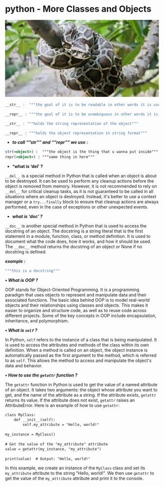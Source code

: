 # python - More Classes and Objects
![img.png](img.png)
```jsx
__str__ :  """the goal of it is to be readable in other words it is user friendly""""
```

```jsx
__repr__ : """the goal of it is to be unambiguous in other words it is machine friendly generally it is meant for devs"""
```

```jsx
__str__ : """holds the string representation of the object"""
```

```jsx
__repr__ : """holds the object representation in string format"""
```

- ***to call “”__str__””  and “”__repr__”” we use :***

```jsx
str(<object>) :  """the object is the thing that u wanna put inside"""
repr(<object>) : """same thing in here"""
```

- ***what is ‘__del__' ?**

`__del__` is a special method in Python that is called when an object is about to be destroyed. It can be used to perform any cleanup actions before the object is removed from memory. However, it is not recommended to rely on `__del__` for critical cleanup tasks, as it is not guaranteed to be called in all situations where an object is destroyed. Instead, it's better to use a context manager or a `try...finally` block to ensure that cleanup actions are always performed, even in the case of exceptions or other unexpected events.

- ***what is ‘__doc__’ ?***

`__doc__` is another special method in Python that is used to access the docstring of an object. The docstring is a string literal that is the first statement in a module, function, class, or method definition. It is used to document what the code does, how it works, and how it should be used. The `__doc__` method returns the docstring of an object or None if no docstring is defined.

***example :***

```jsx
"""this is a docstring"""
```

***• What is OOP ?***

OOP stands for Object-Oriented Programming. It is a programming paradigm that uses objects to represent and manipulate data and their associated functions. The basic idea behind OOP is to model real-world objects and their relationships using classes and objects. This makes it easier to organize and structure code, as well as to reuse code across different projects. Some of the key concepts in OOP include encapsulation, inheritance, and polymorphism.

***• What is `self` ?***

In Python, `self` refers to the instance of a class that is being manipulated. It is used to access the attributes and methods of the class within its own definition. When a method is called on an object, the object instance is automatically passed as the first argument to the method, which is referred to as `self`. This allows the method to access and manipulate the object's data and behavior.

***• How to use the `getattr` function ?***

The `getattr` function in Python is used to get the value of a named attribute of an object. It takes two arguments: the object whose attribute you want to get, and the name of the attribute as a string. If the attribute exists, `getattr` returns its value. If the attribute does not exist, `getattr` raises an AttributeError. Here is an example of how to use `getattr`:

```
class MyClass:
    def __init__(self):
        self.my_attribute = "Hello, world!"

my_instance = MyClass()

# Get the value of the "my_attribute" attribute
value = getattr(my_instance, "my_attribute")

print(value)  # Output: "Hello, world!"

```

In this example, we create an instance of the `MyClass` class and set its `my_attribute` attribute to the string "Hello, world!". We then use `getattr` to get the value of the `my_attribute` attribute and print it to the console.